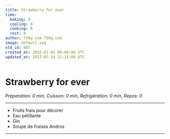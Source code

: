 ```yaml
---
title: Strawberry for ever
time:
  baking: 0
  cooling: 0
  cooking: 0
  rest: 0
author: 750g.com 750g.com
image: default.svg
old_id: 407
created_at: 2016-01-01 00:00:00 UTC
updated_at: 2017-07-14 21:11:00 UTC
---
```


# Strawberry for ever

*Préparation: 0 min, Cuisson: 0 min, Refrigération: 0 min, Repos: 0*

---

- Fruits frais pour décorer
- Eau pétillante
- Gin
- Soupe de fraises Andros

---


